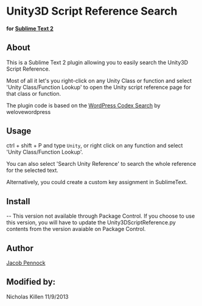 # Unity3D Script Reference Search
#### for [Sublime Text 2](http://www.sublimetext.com/2)

## About
This is a Sublime Text 2 plugin allowing you to easily search the Unity3D Script Reference. 

Most of all it let's you right-click on any Unity Class or function and select 'Unity Class/Function Lookup' to open the Unity script reference page for that class or function.

The plugin code is based on the [WordPress Codex Search](https://github.com/welovewordpress/SublimeWordPressCodex) by welovewordpress 

## Usage
ctrl + shift + P and type `Unity`, or right click on any function and select 'Unity Class/Function Lookup'.

You can also select 'Search Unity Reference' to search the whole reference for the selected text.

Alternatively, you could create a custom key assignment in SublimeText.

## Install
-- This version not available through Package Control. If you choose to use this version, you will have to update the Unity3DScriptReference.py contents from the version avaiable on Package Control.

## Author
[Jacob Pennock](http://jacobpennock.com)

## Modified by:
Nicholas Killen 11/9/2013
